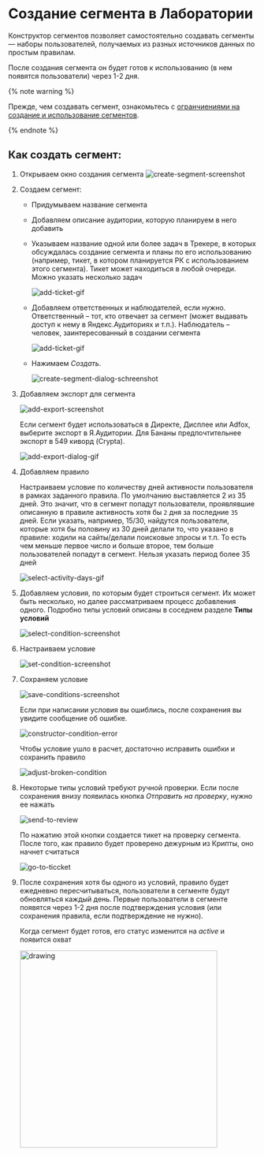 Создание сегмента в Лаборатории
=====================

Конструктор сегментов позволяет самостоятельно создавать сегменты — наборы пользователей, получаемых из разных источников данных по простым правилам.

После создания сегмента он будет готов к использованию (в нем появятся пользователи) через 1-2 дня.

{% note warning %}

Прежде, чем создавать сегмент, ознакомьтесь с [огранчиениями на создание и использование сегментов](https://a.yandex-team.ru/arc_vcs/crypta/docs/lab/constructor/restrictions.md).

{% endnote %}

## Как создать сегмент:

1. Открываем окно создания сегмента
    ![create-segment-screenshot](https://jing.yandex-team.ru/files/terekhinam/Screen%20Shot%202021-05-14%20at%2010.04.58%20AM.png)

2. Создаем сегмент:
    * Придумываем название сегмента

    * Добавляем описание аудитории, которую планируем в него добавить

    * Указываем название одной или более задач в Трекере, в которых обсуждалась создание сегмента и планы по его использованию (например, тикет, в котором планируется РК с использованием этого сегмента). Тикет может находиться в любой очереди. Можно указать несколько задач

      ![add-ticket-gif](https://jing.yandex-team.ru/files/terekhinam/ezgif.com-video-to-gif.gif)

    * Добавляем ответственных и наблюдателей, если нужно. Ответственный – тот, кто отвечает за сегмент (может выдавать доступ к нему в Яндекс.Аудиториях и т.п.). Наблюдатель – человек, заинтересованный в создании сегмента

      ![add-ticket-gif](https://jing.yandex-team.ru/files/terekhinam/ezgif.com-video-to-gif%20%281%29.gif)
    * Нажимаем *Создать*.

      ![create-segment-dialog-schreenshot](https://jing.yandex-team.ru/files/terekhinam/Screen%20Shot%202021-05-14%20at%2010.15.45%20AM.png)

3. Добавляем экспорт для сегмента

    ![add-export-screenshot](https://jing.yandex-team.ru/files/terekhinam/Screen%20Shot%202021-05-14%20at%2010.17.24%20AM.png)

    Если сегмент будет использоваться в Директе, Дисплее или Adfox, выберите экспорт в Я.Аудитории. Для Бананы предпочтительнее экспорт в 549 киворд (Crypta).

    ![add-export-dialog-gif](https://jing.yandex-team.ru/files/terekhinam/ezgif.com-video-to-gif%20%282%29.gif)

4. Добавляем правило

   Настраиваем условие по количеству дней активности пользователя в рамках заданного правила. По умолчанию выставляется 2 из 35 дней.
   Это значит, что в сегмент попадут пользователи, проявлявшие описанную в правиле активность хотя бы ``2`` дня за последние ``35`` дней.  Если указать, например, 15/30, найдутся пользователи, которые хотя бы половину из 30 дней делали то, что указано в правиле: ходили на сайты/делали поисковые зпросы и т.п. То есть чем меньше первое число и больше второе, тем больше пользователей попадут в сегмент. Нельзя указать период более 35 дней

   ![select-activity-days-gif](https://jing.yandex-team.ru/files/terekhinam/ezgif.com-video-to-gif%20%283%29.gif)

5. Добавляем условия, по которым будет строиться сегмент. Их может быть несколько, но далее рассматриваем процесс добавления одного. Подробно типы условий описаны в соседнем разделе **Типы условий**

    ![select-condition-screenshot](https://jing.yandex-team.ru/files/terekhinam/ezgif.com-video-to-gif%20%284%29.gif)

6. Настраиваем условие

    ![set-condition-screenshot](https://jing.yandex-team.ru/files/terekhinam/ezgif.com-video-to-gif%20%285%29.gif)

7. Сохраняем условие

    ![save-conditions-screenshot](https://jing.yandex-team.ru/files/terekhinam/Screen%20Shot%202021-05-14%20at%201.01.51%20PM.png)
    
    Если при написании условия вы ошиблись, после сохранения вы увидите сообщение об ошибке.

    ![constructor-condition-error](https://jing.yandex-team.ru/files/terekhinam/ezgif.com-video-to-gif%20%287%29.gif)

    Чтобы условие ушло в расчет, достаточно исправить ошибки и сохранить правило

    ![adjust-broken-condition](https://jing.yandex-team.ru/files/terekhinam/ezgif.com-video-to-gif%20%286%29.gif)

8. Некоторые типы условий требуют ручной проверки. Если после сохранения внизу появилась кнопка *Отправить на проверку*, нужно ее нажать

    ![send-to-review](https://jing.yandex-team.ru/files/terekhinam/ezgif.com-video-to-gif%20%288%29.gif)

    По нажатию этой кнопки создается тикет на проверку сегмента. После того, как правило будет проверено дежурным из Крипты, оно начнет считаться

    ![go-to-ticcket](https://jing.yandex-team.ru/files/terekhinam/ezgif.com-video-to-gif%20%289%29.gif)
 

9. После сохранения хотя бы одного из условий, правило будет ежедневно пересчитываться, пользователи в сегменте будут обновляться каждый день. Первые пользователи в сегменте появятся через 1-2 дня после подтверждения условия (или сохранения правила, если подтверждение не нужно).

    Когда сегмент будет готов, его статус изменится на *active* и появится охват

    <img src="https://jing.yandex-team.ru/files/terekhinam/Screen%20Shot%202021-05-14%20at%201.40.27%20PM.png" alt="drawing" style="width:400px;"/>
